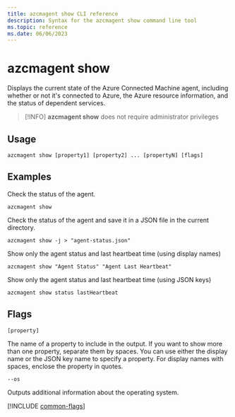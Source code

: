 ```yaml
---
title: azcmagent show CLI reference
description: Syntax for the azcmagent show command line tool
ms.topic: reference
ms.date: 06/06/2023
---
```


# azcmagent show

Displays the current state of the Azure Connected Machine agent, including whether or not it's connected to Azure, the Azure resource information, and the status of dependent services.

> [!INFO]
> **azcmagent show** does not require administrator privileges

## Usage

```
azcmagent show [property1] [property2] ... [propertyN] [flags]
```

## Examples

Check the status of the agent.

```
azcmagent show
```

Check the status of the agent and save it in a JSON file in the current directory.

```
azcmagent show -j > "agent-status.json"
```

Show only the agent status and last heartbeat time (using display names)

```
azcmagent show "Agent Status" "Agent Last Heartbeat"
```

Show only the agent status and last heartbeat time (using JSON keys)

```
azcmagent show status lastHeartbeat
```

## Flags

`[property]`

The name of a property to include in the output. If you want to show more than one property, separate them by spaces. You can use either the display name or the JSON key name to specify a property. For display names with spaces, enclose the property in quotes.

`--os`

Outputs additional information about the operating system.

[!INCLUDE [common-flags](includes/azcmagent-common-flags.md)]
